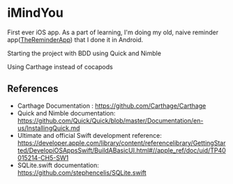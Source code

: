 # iMindYou
First ever iOS app. As a part of learning, I'm doing my old, naive reminder app([TheReminderApp](https://github.com/rajagopal28/TheReminderApp)) that I done it in Android.

Starting the project with BDD using Quick and Nimble

Using Carthage instead of cocapods

## References
- Carthage Documentation : https://github.com/Carthage/Carthage
- Quick and Nimble documentation: https://github.com/Quick/Quick/blob/master/Documentation/en-us/InstallingQuick.md
- Ultimate and official Swift development reference: https://developer.apple.com/library/content/referencelibrary/GettingStarted/DevelopiOSAppsSwift/BuildABasicUI.html#//apple_ref/doc/uid/TP40015214-CH5-SW1
- SQLite.swift documentation: https://github.com/stephencelis/SQLite.swift
